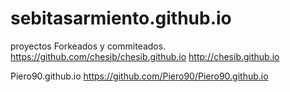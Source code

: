 ﻿# sebitasarmiento.github.io
 proyectos Forkeados y commiteados.
 https://github.com/chesib/chesib.github.io
http://chesib.github.io

Piero90.github.io
https://github.com/Piero90/Piero90.github.io
